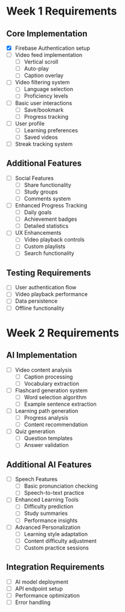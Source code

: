 # Week 1 Requirements

## Core Implementation

- [x] Firebase Authentication setup
- [ ] Video feed implementation
  - [ ] Vertical scroll
  - [ ] Auto-play
  - [ ] Caption overlay
- [ ] Video filtering system
  - [ ] Language selection
  - [ ] Proficiency levels
- [ ] Basic user interactions
  - [ ] Save/bookmark
  - [ ] Progress tracking
- [ ] User profile
  - [ ] Learning preferences
  - [ ] Saved videos
- [ ] Streak tracking system

## Additional Features

- [ ] Social Features
  - [ ] Share functionality
  - [ ] Study groups
  - [ ] Comments system
- [ ] Enhanced Progress Tracking
  - [ ] Daily goals
  - [ ] Achievement badges
  - [ ] Detailed statistics
- [ ] UX Enhancements
  - [ ] Video playback controls
  - [ ] Custom playlists
  - [ ] Search functionality

## Testing Requirements

- [ ] User authentication flow
- [ ] Video playback performance
- [ ] Data persistence
- [ ] Offline functionality

# Week 2 Requirements

## AI Implementation

- [ ] Video content analysis
  - [ ] Caption processing
  - [ ] Vocabulary extraction
- [ ] Flashcard generation system
  - [ ] Word selection algorithm
  - [ ] Example sentence extraction
- [ ] Learning path generation
  - [ ] Progress analysis
  - [ ] Content recommendation
- [ ] Quiz generation
  - [ ] Question templates
  - [ ] Answer validation

## Additional AI Features

- [ ] Speech Features
  - [ ] Basic pronunciation checking
  - [ ] Speech-to-text practice
- [ ] Enhanced Learning Tools
  - [ ] Difficulty prediction
  - [ ] Study summaries
  - [ ] Performance insights
- [ ] Advanced Personalization
  - [ ] Learning style adaptation
  - [ ] Content difficulty adjustment
  - [ ] Custom practice sessions

## Integration Requirements

- [ ] AI model deployment
- [ ] API endpoint setup
- [ ] Performance optimization
- [ ] Error handling
